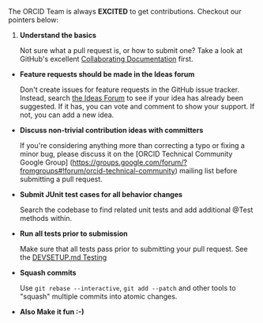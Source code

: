 The ORCID Team is always **EXCITED** to get contributions. Checkout our pointers below:

1.  **Understand the basics**	

    Not sure what a pull request is, or how to submit one?  Take a look at GitHub's
    excellent [Collaborating Documentation](https://help.github.com/categories/63/articles) first.


* **Feature requests should be made in the Ideas forum**

    Don't create issues for feature requests in the GitHub issue tracker. Instead,
    search [the Ideas Forum](http://support.orcid.org/forums/175591-orcid-ideas-forum)
    to see if your idea has already been suggested. If it has, you can vote and comment
    to show your support. If not, you can add a new idea.


* **Discuss non-trivial contribution ideas with committers**

    If you're considering anything more than correcting a typo or fixing a minor
    bug, please discuss it on the [ORCID Technical Community Google Group]
    (https://groups.google.com/forum/?fromgroups#!forum/orcid-technical-community) 
    mailing list before submitting a pull request. 


* **Submit JUnit test cases for all behavior changes**

    Search the codebase to find related unit tests and add additional @Test methods
    within. 


* **Run all tests prior to submission**

    Make sure that all tests pass prior to submitting your pull request. See the 
   [DEVSETUP.md Testing](DEVSETUP.md#integration-tests)


* **Squash commits**

    Use `git rebase --interactive`, `git add --patch` and other tools to "squash"
    multiple commits into atomic changes.


* **Also Make it fun :-)**
